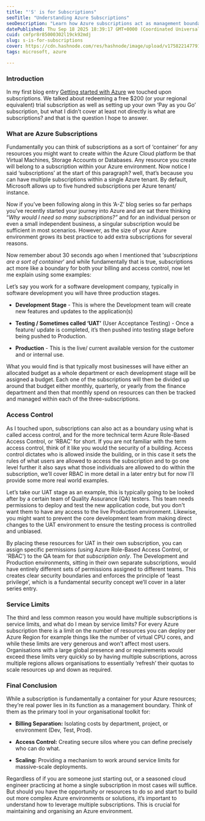 ```yaml
---
title: "'S' is for Subscriptions"
seoTitle: "Understanding Azure Subscriptions"
seoDescription: "Learn how Azure subscriptions act as management boundaries for billing, access control, and resource scaling in cloud environments"
datePublished: Thu Sep 18 2025 18:39:17 GMT+0000 (Coordinated Universal Time)
cuid: cmfpr8r85000302l19ck92mdj
slug: s-is-for-subscriptions
cover: https://cdn.hashnode.com/res/hashnode/image/upload/v1758221477919/c318c54b-66b9-49d5-901d-a390b1c7a897.png
tags: microsoft, azure

---
```


### Introduction

In my first blog entry [Getting started with Azure](https://hashnode.com/post/cme30nar0000502jr1pu701hq) we touched upon subscriptions. We talked about redeeming a free $200 (or your regional equivalent) trial subscription as well as setting up your own ‘Pay as you Go’ subscription, but what I didn’t cover at least not directly is what are subscriptions? and that is the question I hope to answer.

### What are Azure Subscriptions

Fundamentally you can think of subscriptions as a sort of ‘container’ for any resources you might want to create within the Azure Cloud platform be that Virtual Machines, Storage Accounts or Databases. Any resource you create will belong to a subscription within your Azure environment. Now notice I said ‘subscriptions’ at the start of this paragraph? well, that’s because you can have multiple subscriptions within a single Azure tenant. By default, Microsoft allows up to five hundred subscriptions per Azure tenant/ instance.

Now if you’ve been following along in this ‘A-Z’ blog series so far perhaps you’ve recently started your journey into Azure and are sat there thinking “*Why would I need so many subscriptions?”* and for an individual person or even a small independent business, a singular subscription would be sufficient in most scenarios. However, as the size of your Azure environment grows its best practice to add extra subscriptions for several reasons.

Now remember about 30 seconds ago when I mentioned that ‘*subscriptions are a sort of container*’ and while fundamentally that is true, subscriptions act more like a boundary for both your billing and access control, now let me explain using some examples:

Let’s say you work for a software development company, typically in software development you will have three production stages.

* **Development Stage** - This is where the Development team will create new features and updates to the application(s)
    
* **Testing / Sometimes called ‘UAT’** (User Acceptance Testing) - Once a feature/ update is completed, it’s then pushed into testing stage before being pushed to Production.
    
* **Production** - This is the live/ current available version for the customer and or internal use.
    

What you would find is that typically most businesses will have either an allocated budget as a whole department or each development stage will be assigned a budget. Each one of the subscriptions will then be divided up around that budget either monthly, quarterly, or yearly from the finance department and then that monthly spend on resources can then be tracked and managed within each of the three-subscriptions.

### Access Control

As I touched upon, subscriptions can also act as a boundary using what is called access control, and for the more technical term Azure Role-Based Access Control, or 'RBAC' for short. If you are not familiar with the term access control, think of it like you would the security of a building. Access control dictates who is allowed inside the building, or in this case it sets the rules of what users are allowed to access the subscription and to go one level further it also says what those individuals are allowed to do within the subscription, we’ll cover RBAC in more detail in a later entry but for now I’ll provide some more real world examples.

Let’s take our UAT stage as an example, this is typically going to be looked after by a certain team of Quality Assurance (QA) testers. This team needs permissions to deploy and test the new application code, but you don't want them to have any access to the live Production environment. Likewise, you might want to prevent the core development team from making direct changes to the UAT environment to ensure the testing process is controlled and unbiased.

By placing these resources for UAT in their own subscription, you can assign specific permissions (using Azure Role-Based Access Control, or 'RBAC') to the QA team for *that subscription only*. The Development and Production environments, sitting in their own separate subscriptions, would have entirely different sets of permissions assigned to different teams. This creates clear security boundaries and enforces the principle of ‘least privilege’, which is a fundamental security concept we’ll cover in a later series entry.

### Service Limits

The third and less common reason you would have multiple subscriptions is service limits, and what do I mean by service limits? For every Azure subscription there is a limit on the number of resources you can deploy per Azure Region for example things like the number of virtual CPU cores, and while these limits are very generous and won’t affect most users. Organisations with a large global presence and or requirements would exceed these limits very quickly so by having multiple subscriptions, across multiple regions allows organisations to essentially ‘refresh’ their quotas to scale resources up and down as required.

### Final Conclusion

While a subscription is fundamentally a container for your Azure resources; they’re real power lies in its function as a management boundary. Think of them as the primary tool in your organisational toolkit for:

* **Billing Separation:** Isolating costs by department, project, or environment (Dev, Test, Prod).
    
* **Access Control:** Creating secure silos where you can define precisely who can do what.
    
* **Scaling:** Providing a mechanism to work around service limits for massive-scale deployments.
    

Regardless of if you are someone just starting out, or a seasoned cloud engineer practicing at home a single subscription in most cases will suffice. But should you have the opportunity or resources to do so and start to build out more complex Azure environments or solutions, it’s important to understand how to leverage multiple subscriptions. This is crucial for maintaining and organising an Azure environment.